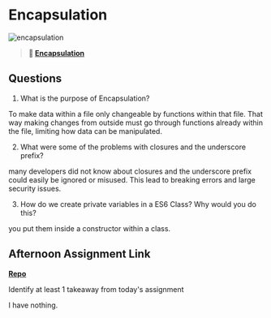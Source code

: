 # Encapsulation

![encapsulation](https://bcw.blob.core.windows.net/public/img/journals/5838157482080222)

> **📖 [Encapsulation](https://codeworksacademy.com/fs-student-guide/resources/wk3/02-Encapsulation)**

## Questions

1. What is the purpose of Encapsulation?

To make data within a file only changeable by functions within that file. That way making changes from outside must go through functions already within the file, limiting how data can be manipulated.

2. What were some of the problems with closures and the underscore prefix?

many developers did not know about closures and the underscore prefix could easily be ignored or misused. This lead to breaking errors and large security issues.

3. How do we create private variables in a ES6 Class? Why would you do this?

you put them inside a constructor within a class.

## Afternoon Assignment Link

**[Repo](https://github.com/Luke-Yost/week3day2vendingMachine)**

Identify at least 1 takeaway from today's assignment

I have nothing. 